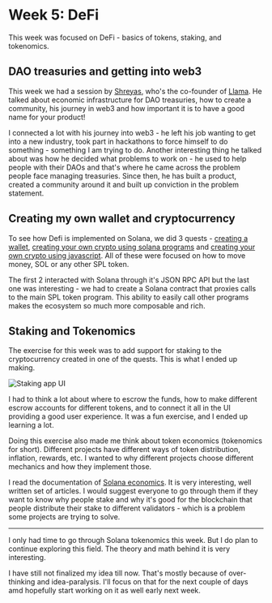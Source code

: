 # Week 5: DeFi

This week was focused on DeFi - basics of tokens, staking, and tokenomics.

## DAO treasuries and getting into web3

This week we had a session by [Shreyas](https://twitter.com/HelloShreyas), who's the co-founder of
[Llama](https://llama.xyz/). He talked about economic infrastructure for DAO treasuries, how to create a community, his
journey in web3 and how important it is to have a good name for your product!

I connected a lot with his journey into web3 - he left his job wanting to get into a new industry, took part in
hackathons to force himself to do something - something I am trying to do. Another interesting thing he talked about
was how he decided what problems to work on - he used to help people with their DAOs and that's where he came across the
problem people face managing treasuries. Since then, he has built a product, created a community around it and built up
conviction in the problem statement.

## Creating my own wallet and cryptocurrency

To see how Defi is implemented on Solana, we did 3 quests -
[creating a wallet](https://openquest.xyz/quest/create_personal_wallet),
[creating your own crypto using solana programs](https://openquest.xyz/quest/solana-my-money) and
[creating your own crypto using javascript](https://openquest.xyz/quest/create_crypto_with_js). All of these were
focused on how to move money, SOL or any other SPL token.

The first 2 interacted with Solana through it's JSON RPC API but the last one was interesting - we had to create a
Solana contract that proxies calls to the main SPL token program. This ability to easily call other programs makes the
ecosystem so much more composable and rich.

## Staking and Tokenomics

The exercise for this week was to add support for staking to the cryptocurrency created in one of the quests. This is
what I ended up making.

![Staking app UI](/blog/solana-fellowship/week-05/staking-app.webp)

I had to think a lot about where to escrow the funds, how to make different escrow accounts for different tokens, and
to connect it all in the UI providing a good user experience. It was a fun exercise, and I ended up learning a lot.

Doing this exercise also made me think about token economics (tokenomics for short). Different projects have different
ways of token distribution, inflation, rewards, etc. I wanted to why different projects choose different mechanics and
how they implement those.

I read the documentation of [Solana economics](https://docs.solana.com/economics_overview). It is very interesting,
well written set of articles. I would suggest everyone to go through them if they want to know why people stake and why
it's good for the blockchain that people distribute their stake to different validators - which is a problem some
projects are trying to solve.

---

I only had time to go through Solana tokenomics this week. But I do plan to continue exploring this field. The theory
and math behind it is very interesting.

I have still not finalized my idea till now. That's mostly because of over-thinking and idea-paralysis. I'll focus on
that for the next couple of days amd hopefully start working on it as well early next week.
